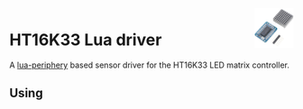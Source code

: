 <img align="right" src="ht16k33.png" width="70">

# HT16K33 Lua driver

A [lua-periphery](https://github.com/vsergeev/lua-periphery) based sensor driver for the HT16K33 LED matrix controller.

## Using
